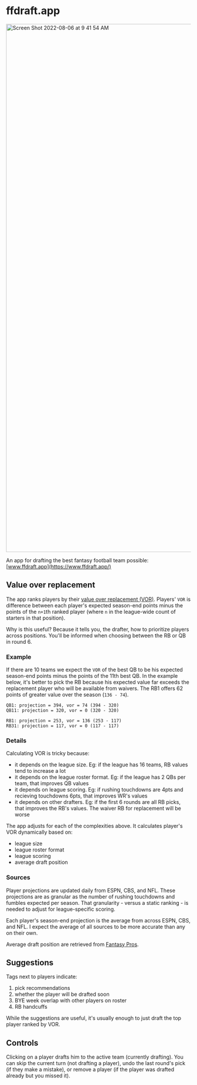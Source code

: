 # ffdraft.app

<img width="1440" alt="Screen Shot 2022-08-06 at 9 41 54 AM" src="https://user-images.githubusercontent.com/13923102/183251462-b66d5479-119a-4933-a96d-0198bb569edb.png">

An app for drafting the best fantasy football team possible: [www.ffdraft.app](https://www.ffdraft.app/)

## Value over replacement

The app ranks players by their [value over replacement (VOR)](https://support.fantasypros.com/hc/en-us/articles/115005868747-What-is-value-based-drafting-What-do-player-draft-values-mean-VORP-VONA-VOLS-VBD-). Players' `VOR` is difference between each player's expected season-end points minus the points of the `n+1`th ranked player (where `n` in the league-wide count of starters in that position).

Why is this useful? Because it tells you, the drafter, how to prioritize players across positions. You'll be informed when choosing between the RB or QB in round 6.

### Example

If there are 10 teams we expect the `VOR` of the best QB to be his expected season-end points minus the points of the 11th best QB. In the example below, it's better to pick the RB because his expected value far exceeds the replacement player who will be available from waivers. The RB1 offers 62 points of greater value over the season (`136 - 74`).

```
QB1: projection = 394, vor = 74 (394 - 320)
QB11: projection = 320, vor = 0 (320 - 320)

RB1: projection = 253, vor = 136 (253 - 117)
RB31: projection = 117, vor = 0 (117 - 117)
```

### Details

Calculating VOR is tricky because:
- it depends on the league size. Eg: if the league has 16 teams, RB values tend to increase a lot
- it depends on the league roster format. Eg: if the league has 2 QBs per team, that improves QB values
- it depends on league scoring. Eg: if rushing touchdowns are 4pts and recieving touchdowns 6pts, that improves WR's values
- it depends on other drafters. Eg: if the first 6 rounds are all RB picks, that improves the RB's values. The waiver RB for replacement will be worse

The app adjusts for each of the complexities above. It calculates player's VOR dynamically based on:
- league size
- league roster format
- league scoring
- average draft position

### Sources

Player projections are updated daily from ESPN, CBS, and NFL. These projections are as granular as the number of rushing touchdowns and fumbles expected per season. That granularity - versus a static ranking - is needed to adjust for league-specific scoring.

Each player's season-end projection is the average from across ESPN, CBS, and NFL. I expect the average of all sources to be more accurate than any on their own.

Average draft position are retrieved from [Fantasy Pros](https://www.fantasypros.com/nfl/adp/overall.php).

## Suggestions

Tags next to players indicate:
1. pick recommendations
2. whether the player will be drafted soon
3. BYE week overlap with other players on roster
4. RB handcuffs

While the suggestions are useful, it's usually enough to just draft the top player ranked by VOR.

## Controls

Clicking on a player drafts him to the active team (currently drafting). You can skip the current turn (not drafting a player), undo the last round's pick (if they make a mistake), or remove a player (if the player was drafted already but you missed it).
